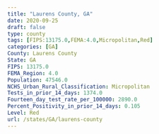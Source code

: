 ```yaml
---
title: "Laurens County, GA"
date: 2020-09-25
draft: false
type: county
tags: [FIPS:13175.0,FEMA:4.0,Micropolitan,Red]
categories: [GA]
County: Laurens County
State: GA
FIPS: 13175.0
FEMA_Region: 4.0
Population: 47546.0
NCHS_Urban_Rural_Classification: Micropolitan
Tests_in_prior_14_days: 1374.0
Fourteen_day_test_rate_per_100000: 2890.0
Percent_Positivity_in_prior_14_days: 0.105
Level: Red
url: /states/GA/laurens-county
---
```



